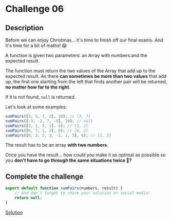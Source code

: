 # Challenge 06

## Description

Before we can enjoy Christmas... it's time to finish off our final exams. And it's time for a bit of maths! 😱

A function is given two parameters: an Array with numbers and the expected result.

The function must return the two values of the Array that add up to the expected result. As there **can sometimes be more than two values** that add up, the first one starting from the left that finds another pair will be returned, **no matter how far to the right**.

If it is not found, `null` is returned.

Let's look at some examples:

```javascript
sumPairs([3, 5, 7, 2], 10); // [3, 7]
sumPairs([-3, -2, 7, -5], 10); // null
sumPairs([2, 2, 3, 1], 4); // [2, 2]
sumPairs([6, 7, 1, 2], 8); // [6, 2]
sumPairs([0, 2, 2, 3, -1, 1, 5], 6); // [1, 5]
```

The result has to be an array **with two numbers**.

Once you have the result... how could you make it as optimal as possible so you **don't have to go through the same situations twice 🤔?**

## Complete the challenge

```javascript
export default function sumPairs(numbers, result) {
	// And don't forget to share your solution on social media!
	return null;
}
```

[Solution](./js/script.js)
